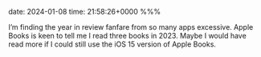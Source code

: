 date: 2024-01-08
time: 21:58:26+0000
%%%

I’m finding the year in review fanfare from so many apps excessive. Apple Books is keen to tell me I read three books in 2023. Maybe I would have read more if I could still use the iOS 15 version of Apple Books.
